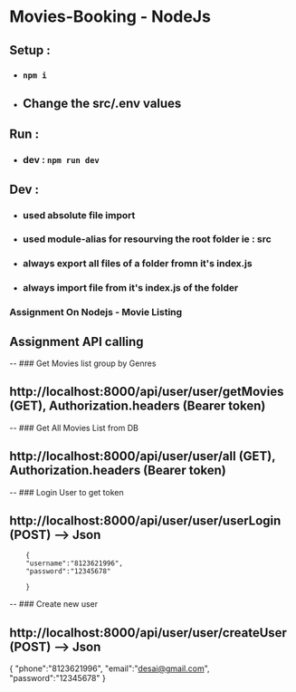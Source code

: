 # Movies-Booking - NodeJs

## Setup :

-   ### `npm i`
-   ## Change the src/.env values

## Run :

-   ### dev : `npm run dev`

## Dev :

-   ### used absolute file import
-   ### used module-alias for resourving the root folder ie : src
-   ### always export all files of a folder fromn it's index.js
-   ### always import file from it's index.js of the folder

### Assignment On Nodejs - Movie Listing

## Assignment API calling

-- ### Get Movies list group by Genres

## http://localhost:8000/api/user/user/getMovies (GET), Authorization.headers (Bearer token)

-- ### Get All Movies List from DB

## http://localhost:8000/api/user/user/all (GET), Authorization.headers (Bearer token)

-- ### Login User to get token

## http://localhost:8000/api/user/user/userLogin (POST) --> Json

        {
        "username":"8123621996",
        "password":"12345678"

        }

-- ### Create new user

## http://localhost:8000/api/user/user/createUser (POST) --> Json

{
"phone":"8123621996",
"email":"desai@gmail.com",
"password":"12345678"
}
